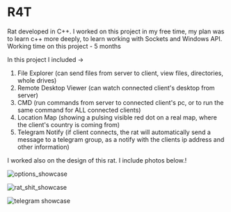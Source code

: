 # R4T
Rat developed in C++. I worked on this project in my free time, my plan was to learn c++ more deeply, to learn working with Sockets and Windows API.
Working time on this project - 5 months

In this project I included -> 
1. File Explorer (can send files from server to client, view files, directories, whole drives)
2. Remote Desktop Viewer (can watch connected client's desktop from server)
3. CMD (run commands from server to connected client's pc, or to run the same command for ALL connected clients)
4. Location Map (showing a pulsing visible red dot on a real map, where the client's country is coming from)
5. Telegram Notify (if client connects, the rat will automatically send a message to a telegram group, as a notify with the clients ip address and other information)

I worked also on the design of this rat. I include photos below.!

![options_showcase](https://github.com/RockaDev/rat-shit/assets/83962580/e2fc34e0-0398-4c36-b6d9-60ff66c77b9f)

![rat_shit_showcase](https://github.com/RockaDev/rat-shit/assets/83962580/11b2b201-54f3-4f2f-bfea-52acc4a4ce48)

![telegram showcase](https://github.com/RockaDev/rat-shit/assets/83962580/d52b031b-b53f-4f03-acd9-e9a67248c880)
